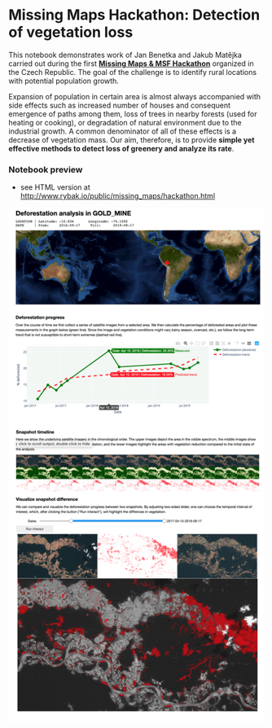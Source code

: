 # Missing Maps Hackathon: Detection of vegetation loss

This notebook demonstrates work of Jan Benetka and Jakub Matějka carried out during the first [**Missing Maps & MSF Hackathon**](https://www.eventbrite.com/e/missing-maps-hackathon-pilsen-hackathon-s-lekari-bez-hranic-registration-74140796117) organized in the Czech Republic. The goal of the challenge is to identify rural locations with potential population growth. 

Expansion of population in certain area is almost always accompanied with side effects such as increased number of houses and consequent emergence of paths among them, loss of trees in nearby forests (used for heating or cooking), or degradation of natural environment due to the industrial growth. A common denominator of all of these effects is a decrease of vegetation mass. Our aim, therefore, is to provide **simple yet effective methods to detect loss of greenery and analyze its rate**.


### Notebook preview 
- see HTML version at http://www.rybak.io/public/missing_maps/hackathon.html

![Analysis preview](https://github.com/benetka/missing_maps_hackathon/blob/master/img/area_analysis.png "Analysis output of one area.")


